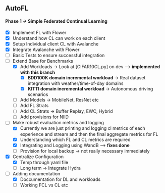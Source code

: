 ## AutoFL

#### Phase 1 -> Simple Federated Continual Learning 

- [x]  Implement FL with Flower
- [x]  Understand how CL can work on each client
- [x]  Setup Individual client CL with Avalanche
- [x]  Integrate Avalanche with Flower
- [ ]  Basic Tests to ensure successful integration
- [ ]  Extend Base for Benchmarks
    - [x]  Add Workloads → Look at [CIFAR10CL.py] on dev --> **implemented with this branch**
        - [x]  **BDD100K domain incremental workload** → Real dataset integration with weather/time-of-day domains
        - [x]  **KITTI domain incremental workload** → Autonomous driving scenarios
    - [ ]  Add Models → MobileNet, ResNet etc
    - [ ]  Add FL Strats
    - [ ]  Add CL Strats → Buffer Replay, EWC, Hybrid
    - [ ]  Add provisions for NIID
- [ ]  Make robust evaluation metrics and logging
    - [x]  Currently we are just printing and logging cl metrics of each experience and stream and then the final aggregate metrics for FL
    - [x]  Understanding which FL and CL metrics are required
    - [x]  Integrating and Logging using WandB --> **fixes done**
    - [ ]  Provision for local backup → not really  necessary immediately
- [x]  Centralize Configuration
    - [x]  Temp through yaml file
    - [ ]  Long term → Integrate Hydra
- [ ]  Adding documentation
    - [x] Doccumentation for DL and workloads 
    - [ ] Working FCL vs CL etc